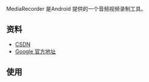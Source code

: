 MediaRecorder 是Android 提供的一个音频视频录制工具。
## 资料
* [CSDN](https://blog.csdn.net/fengyuzhengfan/article/details/38561111)
* [Google 官方地址](https://developer.android.google.cn/reference/android/media/MediaRecorder)

## 使用
